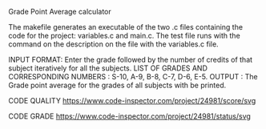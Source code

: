Grade Point Average calculator

The makefile generates an executable of the two .c files containing the code for the project: variables.c and main.c. The test file runs with the command on the description on the file with the variables.c file. 

INPUT FORMAT: Enter the grade followed by the number of credits of that subject iteratively for all the subjects.
LIST OF GRADES AND CORRESPONDING NUMBERS : 
S-10, 
A-9, 
B-8, 
C-7, 
D-6, 
E-5. 
OUTPUT : The Grade point average for the grades of all subjects with be printed.

CODE QUALITY https://www.code-inspector.com/project/24981/score/svg

CODE GRADE https://www.code-inspector.com/project/24981/status/svg
